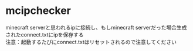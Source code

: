# mcipchecker
minecraft serverと思われるipに接続し、もしminecraft serverだった場合生成されたconnect.txtにipを保存する<br>
注意：起動するたびにconnect.txtはリセットされるので注意してください
